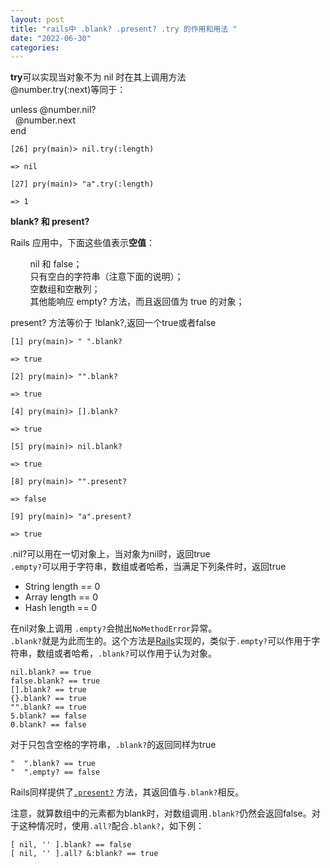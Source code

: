 ```yaml
---
layout: post
title: "rails中 .blank? .present? .try 的作用和用法 "
date: "2022-06-30"
categories: 
---
```

<p><strong>try</strong>可以实现当对象不为 nil 时在其上调用方法<br />
@number.try(:next)等同于：</p>

<p>unless @number.nil?<br />
&nbsp; @number.next<br />
end</p>

<pre><code>[26] pry(main)&gt; nil.try(:length)<br />
=&gt; nil<br />
[27] pry(main)&gt; &quot;a&quot;.try(:length)<br />
=&gt; 1</code></pre>

<p><strong>blank? 和 present?</strong></p>

<p>Rails 应用中，下面这些值表示<strong>空值</strong>：</p>

<p>&nbsp;&nbsp;&nbsp;&nbsp;&nbsp;&nbsp;&nbsp; nil 和 false；<br />
&nbsp;&nbsp;&nbsp;&nbsp;&nbsp;&nbsp;&nbsp; 只有空白的字符串（注意下面的说明）；<br />
&nbsp;&nbsp;&nbsp;&nbsp;&nbsp;&nbsp;&nbsp; 空数组和空散列；<br />
&nbsp;&nbsp;&nbsp;&nbsp;&nbsp;&nbsp;&nbsp; 其他能响应 empty? 方法，而且返回值为 true 的对象；</p>

<p>present? 方法等价于 !blank?,返回一个true或者false</p>

<pre><code>[1] pry(main)&gt; &quot; &quot;.blank?<br />
=&gt; true<br />
[2] pry(main)&gt; &quot;&quot;.blank?<br />
=&gt; true<br />
[4] pry(main)&gt; [].blank?<br />
=&gt; true<br />
[5] pry(main)&gt; nil.blank?<br />
=&gt; true<br />
[8] pry(main)&gt; &quot;&quot;.present?<br />
=&gt; false<br />
[9] pry(main)&gt; &quot;a&quot;.present?<br />
=&gt; true</code></pre>

<p>.nil?可以用在一切对象上，当对象为nil时，返回true<br />
<code>.empty?</code>可以用于字符串，数组或者哈希，当满足下列条件时，返回true</p>

<ul>
	<li>String length == 0</li>
	<li>Array length == 0</li>
	<li>Hash length == 0</li>
</ul>

<p>在nil对象上调用 <code>.empty?</code>会抛出<code>NoMethodError</code>异常。<br />
<code>.blank?</code>就是为此而生的。这个方法是<a href="https://apidock.com/rails/Object/blank%3f">Rails</a>实现的，类似于<code>.empty?</code>可以作用于字符串，数组或者哈希，<code>.blank?</code>可以作用于认为对象。</p>

<pre class="prettyprint" data-index="0" name="code">
<code class="language-ruby hljs  has-numbering" onclick="mdcp.copyCode(event)" style="position: unset;"><span class="hljs-keyword">nil</span>.blank? == <span class="hljs-keyword">true</span>
<span class="hljs-keyword">false</span>.blank? == <span class="hljs-keyword">true</span>
[].blank? == <span class="hljs-keyword">true</span>
{}.blank? == <span class="hljs-keyword">true</span>
<span class="hljs-string">&quot;&quot;</span>.blank? == <span class="hljs-keyword">true</span>
<span class="hljs-number">5</span>.blank? == <span class="hljs-keyword">false</span>
<span class="hljs-number">0</span>.blank? == <span class="hljs-keyword">false</span></code></pre>

<p>对于只包含空格的字符串，<code>.blank?</code>的返回同样为true</p>

<pre class="prettyprint" data-index="1" name="code">
<code class="language-ruby hljs  has-numbering" onclick="mdcp.copyCode(event)" style="position: unset;"><span class="hljs-string">&quot;  &quot;</span>.blank? == <span class="hljs-keyword">true</span>
<span class="hljs-string">&quot;  &quot;</span>.empty? == <span class="hljs-keyword">false</span></code></pre>

<p>Rails同样提供了<a href="http://apidock.com/rails/Object/presence" rel="noopener noreferrer" target="_blank"><code>.present?</code></a> 方法，其返回值与<code>.blank?</code>相反。</p>

<p>注意，就算数组中的元素都为blank时，对数组调用<code>.blank?</code>仍然会返回false。对于这种情况时，使用<code>.all?</code>配合<code>.blank?</code>，如下例：</p>

<pre class="prettyprint" data-index="2" name="code">
<code class="language-ruby hljs  has-numbering" onclick="mdcp.copyCode(event)" style="position: unset;">[ <span class="hljs-keyword">nil</span>, <span class="hljs-string">&#39;&#39;</span> ].blank? == <span class="hljs-keyword">false</span>
[ <span class="hljs-keyword">nil</span>, <span class="hljs-string">&#39;&#39;</span> ].all? &amp;<span class="hljs-symbol">:blank?</span> == <span class="hljs-keyword">true</span> </code></pre>

